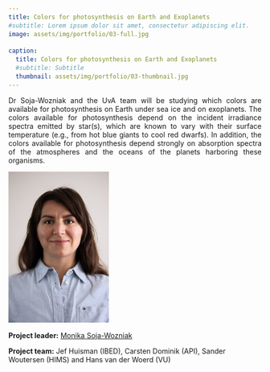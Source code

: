 ```yaml
---
title: Colors for photosynthesis on Earth and Exoplanets
#subtitle: Lorem ipsum dolor sit amet, consectetur adipiscing elit.
image: assets/img/portfolio/03-full.jpg

caption:
  title: Colors for photosynthesis on Earth and Exoplanets
  #subtitle: Subtitle
  thumbnail: assets/img/portfolio/03-thumbnail.jpg
---
```

<p style='text-align: justify;'>Dr Soja-Wozniak and the UvA team will be studying which colors are available for photosynthesis on Earth under sea ice and on exoplanets. The colors available for photosynthesis depend on the incident irradiance spectra emitted by star(s), which are known to vary with their surface temperature (e.g., from hot blue giants to cool red dwarfs). In addition, the colors available for photosynthesis depend strongly on absorption spectra of the atmospheres and the oceans of the planets harboring these organisms.</p>


<img src="/assets/img/portfolio/Mnika_Soja.jpg" alt="Monika Soja-Wozniak" width="200" >

**Project leader:** [Monika Soja-Wozniak](https://soja-wozniak.com/)

**Project team:** Jef Huisman (IBED), Carsten Dominik (API), Sander Woutersen (HIMS) and Hans van der Woerd (VU)

